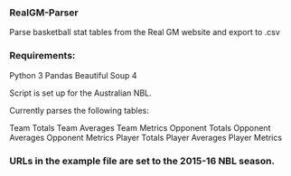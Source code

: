 ### RealGM-Parser
Parse basketball stat tables from the Real GM website and export to .csv

### Requirements:
Python 3
Pandas
Beautiful Soup 4

Script is set up for the Australian NBL.

Currently parses the following tables:

Team Totals
Team Averages
Team Metrics
Opponent Totals
Opponent Averages
Opponent Metrics
Player Totals
Player Averages
Player Metrics

### URLs in the example file are set to the 2015-16 NBL season.
